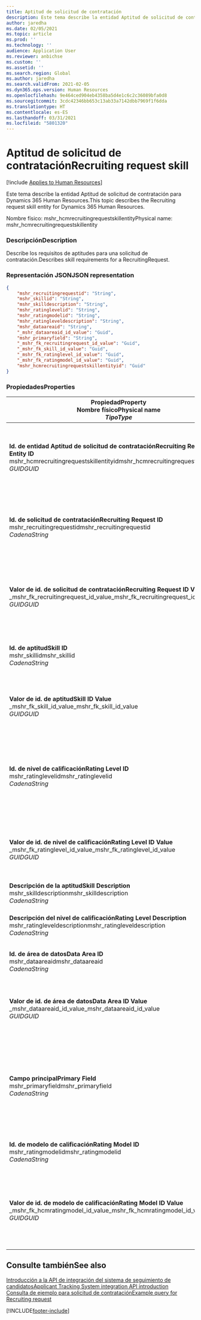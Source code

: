 ```yaml
---
title: Aptitud de solicitud de contratación
description: Este tema describe la entidad Aptitud de solicitud de contratación para Dynamics 365 Human Resources.
author: jaredha
ms.date: 02/05/2021
ms.topic: article
ms.prod: ''
ms.technology: ''
audience: Application User
ms.reviewer: anbichse
ms.custom: ''
ms.assetid: ''
ms.search.region: Global
ms.author: jaredha
ms.search.validFrom: 2021-02-05
ms.dyn365.ops.version: Human Resources
ms.openlocfilehash: 9e464ced904eb4358ba5d4e1c6c2c36089bfa0d8
ms.sourcegitcommit: 3cdc42346bb653c13ab33a7142dbb7969f1f6dda
ms.translationtype: HT
ms.contentlocale: es-ES
ms.lasthandoff: 03/31/2021
ms.locfileid: "5801320"
---
```

# <a name="recruiting-request-skill"></a><span data-ttu-id="1dedf-103">Aptitud de solicitud de contratación</span><span class="sxs-lookup"><span data-stu-id="1dedf-103">Recruiting request skill</span></span>

[!include [Applies to Human Resources](../includes/applies-to-hr.md)]

<span data-ttu-id="1dedf-104">Este tema describe la entidad Aptitud de solicitud de contratación para Dynamics 365 Human Resources.</span><span class="sxs-lookup"><span data-stu-id="1dedf-104">This topic describes the Recruiting request skill entity for Dynamics 365 Human Resources.</span></span>

<span data-ttu-id="1dedf-105">Nombre físico: mshr_hcmrecruitingrequestskillentity</span><span class="sxs-lookup"><span data-stu-id="1dedf-105">Physical name: mshr_hcmrecruitingrequestskillentity</span></span>

### <a name="description"></a><span data-ttu-id="1dedf-106">Descripción</span><span class="sxs-lookup"><span data-stu-id="1dedf-106">Description</span></span>

<span data-ttu-id="1dedf-107">Describe los requisitos de aptitudes para una solicitud de contratación.</span><span class="sxs-lookup"><span data-stu-id="1dedf-107">Describes skill requirements for a RecruitingRequest.</span></span>

### <a name="json-representation"></a><span data-ttu-id="1dedf-108">Representación JSON</span><span class="sxs-lookup"><span data-stu-id="1dedf-108">JSON representation</span></span>

```json
{
    "mshr_recruitingrequestid": "String",
    "mshr_skillid": "String",
    "mshr_skilldescription": "String",
    "mshr_ratinglevelid": "String",
    "mshr_ratingmodelid": "String",
    "mshr_ratingleveldescription": "String",
    "mshr_dataareaid": "String",
    "_mshr_dataareaid_id_value": "Guid",
    "mshr_primaryfield": "String",
    "_mshr_fk_recruitingrequest_id_value": "Guid",
    "_mshr_fk_skill_id_value": "Guid",
    "_mshr_fk_ratinglevel_id_value": "Guid",
    "_mshr_fk_ratingmodel_id_value": "Guid",
    "mshr_hcmrecruitingrequestskillentityid": "Guid"
}
```

### <a name="properties"></a><span data-ttu-id="1dedf-109">Propiedades</span><span class="sxs-lookup"><span data-stu-id="1dedf-109">Properties</span></span>

| <span data-ttu-id="1dedf-110">Propiedad</span><span class="sxs-lookup"><span data-stu-id="1dedf-110">Property</span></span><br><span data-ttu-id="1dedf-111">**Nombre físico**</span><span class="sxs-lookup"><span data-stu-id="1dedf-111">**Physical name**</span></span><br><span data-ttu-id="1dedf-112">**_Tipo_**</span><span class="sxs-lookup"><span data-stu-id="1dedf-112">**_Type_**</span></span> | <span data-ttu-id="1dedf-113">Utilizar</span><span class="sxs-lookup"><span data-stu-id="1dedf-113">Use</span></span> | <span data-ttu-id="1dedf-114">Descripción</span><span class="sxs-lookup"><span data-stu-id="1dedf-114">Description</span></span> |
| --- | --- | --- |
| <span data-ttu-id="1dedf-115">**Id. de entidad Aptitud de solicitud de contratación**</span><span class="sxs-lookup"><span data-stu-id="1dedf-115">**Recruiting Request Skill Entity ID**</span></span><br><span data-ttu-id="1dedf-116">mshr_hcmrecruitingrequestskillentityid</span><span class="sxs-lookup"><span data-stu-id="1dedf-116">mshr_hcmrecruitingrequestskillentityid</span></span><br><span data-ttu-id="1dedf-117">*GUID*</span><span class="sxs-lookup"><span data-stu-id="1dedf-117">*GUID*</span></span> | <span data-ttu-id="1dedf-118">Solo lectura</span><span class="sxs-lookup"><span data-stu-id="1dedf-118">Read-only</span></span><br><span data-ttu-id="1dedf-119">Obligatorio</span><span class="sxs-lookup"><span data-stu-id="1dedf-119">Required</span></span> | <span data-ttu-id="1dedf-120">Identificador único generado por el sistema para el registro **Aptitud de solicitud de contratación**.</span><span class="sxs-lookup"><span data-stu-id="1dedf-120">System-generated unique identifier for the **Recruiting Request Skill** record.</span></span> |
| <span data-ttu-id="1dedf-121">**Id. de solicitud de contratación**</span><span class="sxs-lookup"><span data-stu-id="1dedf-121">**Recruiting Request ID**</span></span><br><span data-ttu-id="1dedf-122">mshr_recruitingrequestid</span><span class="sxs-lookup"><span data-stu-id="1dedf-122">mshr_recruitingrequestid</span></span><br><span data-ttu-id="1dedf-123">*Cadena*</span><span class="sxs-lookup"><span data-stu-id="1dedf-123">*String*</span></span> | <span data-ttu-id="1dedf-124">Escribir una vez</span><span class="sxs-lookup"><span data-stu-id="1dedf-124">Write-once</span></span><br><span data-ttu-id="1dedf-125">Obligatorio</span><span class="sxs-lookup"><span data-stu-id="1dedf-125">Required</span></span> | <span data-ttu-id="1dedf-126">Identificador único legible por el usuario de la solicitud de contratación asociada.</span><span class="sxs-lookup"><span data-stu-id="1dedf-126">The user-readable unique identifier of the associated recruiting request.</span></span> |
| <span data-ttu-id="1dedf-127">**Valor de id. de solicitud de contratación**</span><span class="sxs-lookup"><span data-stu-id="1dedf-127">**Recruiting Request ID Value**</span></span><br><span data-ttu-id="1dedf-128">_mshr_fk_recruitingrequest_id_value</span><span class="sxs-lookup"><span data-stu-id="1dedf-128">_mshr_fk_recruitingrequest_id_value</span></span><br><span data-ttu-id="1dedf-129">*GUID*</span><span class="sxs-lookup"><span data-stu-id="1dedf-129">*GUID*</span></span> | <span data-ttu-id="1dedf-130">Solo lectura</span><span class="sxs-lookup"><span data-stu-id="1dedf-130">Read-only</span></span><br><span data-ttu-id="1dedf-131">Obligatorio</span><span class="sxs-lookup"><span data-stu-id="1dedf-131">Required</span></span><br> <span data-ttu-id="1dedf-132">Clave externa: mshr_hcmrecruitingrequestentityid de la entidad mshr_hcmrecruitingrequestentity</span><span class="sxs-lookup"><span data-stu-id="1dedf-132">Foreign key: mshr_hcmrecruitingrequestentityid of mshr_hcmrecruitingrequestentity entity</span></span> | <span data-ttu-id="1dedf-133">Identificador único generado por el sistema de la solicitud de contratación asociada.</span><span class="sxs-lookup"><span data-stu-id="1dedf-133">System-generated unique identifier of the associated recruiting request.</span></span> |
| <span data-ttu-id="1dedf-134">**Id. de aptitud**</span><span class="sxs-lookup"><span data-stu-id="1dedf-134">**Skill ID**</span></span><br><span data-ttu-id="1dedf-135">mshr_skillid</span><span class="sxs-lookup"><span data-stu-id="1dedf-135">mshr_skillid</span></span><br><span data-ttu-id="1dedf-136">*Cadena*</span><span class="sxs-lookup"><span data-stu-id="1dedf-136">*String*</span></span><br> | <span data-ttu-id="1dedf-137">Escribir una vez</span><span class="sxs-lookup"><span data-stu-id="1dedf-137">Write-once</span></span><br><span data-ttu-id="1dedf-138">Obligatorio</span><span class="sxs-lookup"><span data-stu-id="1dedf-138">Required</span></span> | <span data-ttu-id="1dedf-139">Identificador único legible por el usuario de la aptitud requerida.</span><span class="sxs-lookup"><span data-stu-id="1dedf-139">The user-readable unique identifier of the required skill.</span></span> |
| <span data-ttu-id="1dedf-140">**Valor de id. de aptitud**</span><span class="sxs-lookup"><span data-stu-id="1dedf-140">**Skill ID Value**</span></span><br><span data-ttu-id="1dedf-141">_mshr_fk_skill_id_value</span><span class="sxs-lookup"><span data-stu-id="1dedf-141">_mshr_fk_skill_id_value</span></span><br><span data-ttu-id="1dedf-142">*GUID*</span><span class="sxs-lookup"><span data-stu-id="1dedf-142">*GUID*</span></span> | <span data-ttu-id="1dedf-143">Solo lectura</span><span class="sxs-lookup"><span data-stu-id="1dedf-143">Read-only</span></span><br><span data-ttu-id="1dedf-144">Obligatorio</span><span class="sxs-lookup"><span data-stu-id="1dedf-144">Required</span></span><br><span data-ttu-id="1dedf-145">Clave externa: mshr_hcmskillentityid de la entidad mshr_hcmskillentity</span><span class="sxs-lookup"><span data-stu-id="1dedf-145">Foreign key: mshr_hcmskillentityid of mshr_hcmskillentity entity</span></span> | <span data-ttu-id="1dedf-146">El identificador único generado por el sistema de la aptitud requerida.</span><span class="sxs-lookup"><span data-stu-id="1dedf-146">System-generated unique identifier of the required skill.</span></span> |
| <span data-ttu-id="1dedf-147">**Id. de nivel de calificación**</span><span class="sxs-lookup"><span data-stu-id="1dedf-147">**Rating Level ID**</span></span><br><span data-ttu-id="1dedf-148">mshr_ratinglevelid</span><span class="sxs-lookup"><span data-stu-id="1dedf-148">mshr_ratinglevelid</span></span><br><span data-ttu-id="1dedf-149">*Cadena*</span><span class="sxs-lookup"><span data-stu-id="1dedf-149">*String*</span></span> | <span data-ttu-id="1dedf-150">Escribir una vez</span><span class="sxs-lookup"><span data-stu-id="1dedf-150">Write-once</span></span><br><span data-ttu-id="1dedf-151">Opcional</span><span class="sxs-lookup"><span data-stu-id="1dedf-151">Optional</span></span> | <span data-ttu-id="1dedf-152">El valor del nivel de aptitud requerido seleccionado para el trabajo, según el modelo de calificación asignado a la aptitud.</span><span class="sxs-lookup"><span data-stu-id="1dedf-152">The required skill level value selected for the job, based on the rating model assigned to the skill.</span></span> |
| <span data-ttu-id="1dedf-153">**Valor de id. de nivel de calificación**</span><span class="sxs-lookup"><span data-stu-id="1dedf-153">**Rating Level ID Value**</span></span><br><span data-ttu-id="1dedf-154">_mshr_fk_ratinglevel_id_value</span><span class="sxs-lookup"><span data-stu-id="1dedf-154">_mshr_fk_ratinglevel_id_value</span></span><br><span data-ttu-id="1dedf-155">*GUID*</span><span class="sxs-lookup"><span data-stu-id="1dedf-155">*GUID*</span></span> | <span data-ttu-id="1dedf-156">Solo lectura</span><span class="sxs-lookup"><span data-stu-id="1dedf-156">Read-only</span></span><br><span data-ttu-id="1dedf-157">Opcional</span><span class="sxs-lookup"><span data-stu-id="1dedf-157">Optional</span></span><br><span data-ttu-id="1dedf-158">Clave externa: mshr_hcmratinglevelentityid de la entidad mshr_hcmratinglevelentity</span><span class="sxs-lookup"><span data-stu-id="1dedf-158">Foreign key: mshr_hcmratinglevelentityid of mshr_hcmratinglevelentity entity</span></span> | <span data-ttu-id="1dedf-159">Identificador único generado por el sistema para el nivel.</span><span class="sxs-lookup"><span data-stu-id="1dedf-159">System-generated unique identifier for the level.</span></span> |
| <span data-ttu-id="1dedf-160">**Descripción de la aptitud**</span><span class="sxs-lookup"><span data-stu-id="1dedf-160">**Skill Description**</span></span><br><span data-ttu-id="1dedf-161">mshr_skilldescription</span><span class="sxs-lookup"><span data-stu-id="1dedf-161">mshr_skilldescription</span></span><br><span data-ttu-id="1dedf-162">*Cadena*</span><span class="sxs-lookup"><span data-stu-id="1dedf-162">*String*</span></span> | <span data-ttu-id="1dedf-163">Solo lectura</span><span class="sxs-lookup"><span data-stu-id="1dedf-163">Read-only</span></span><br><span data-ttu-id="1dedf-164">Obligatorio</span><span class="sxs-lookup"><span data-stu-id="1dedf-164">Required</span></span> | <span data-ttu-id="1dedf-165">Descripción de la aptitud.</span><span class="sxs-lookup"><span data-stu-id="1dedf-165">The skill description.</span></span> |
| <span data-ttu-id="1dedf-166">**Descripción del nivel de calificación**</span><span class="sxs-lookup"><span data-stu-id="1dedf-166">**Rating Level Description**</span></span><br><span data-ttu-id="1dedf-167">mshr_ratingleveldescription</span><span class="sxs-lookup"><span data-stu-id="1dedf-167">mshr_ratingleveldescription</span></span><br><span data-ttu-id="1dedf-168">*Cadena*</span><span class="sxs-lookup"><span data-stu-id="1dedf-168">*String*</span></span> | <span data-ttu-id="1dedf-169">Solo lectura</span><span class="sxs-lookup"><span data-stu-id="1dedf-169">Read-only</span></span><br><span data-ttu-id="1dedf-170">Opcional</span><span class="sxs-lookup"><span data-stu-id="1dedf-170">Optional</span></span> | <span data-ttu-id="1dedf-171">Descripción del nivel de aptitud seleccionado.</span><span class="sxs-lookup"><span data-stu-id="1dedf-171">The description of the selected skill level.</span></span> |
| <span data-ttu-id="1dedf-172">**Id. de área de datos**</span><span class="sxs-lookup"><span data-stu-id="1dedf-172">**Data Area ID**</span></span><br><span data-ttu-id="1dedf-173">mshr_dataareaid</span><span class="sxs-lookup"><span data-stu-id="1dedf-173">mshr_dataareaid</span></span><br><span data-ttu-id="1dedf-174">*Cadena*</span><span class="sxs-lookup"><span data-stu-id="1dedf-174">*String*</span></span> | <span data-ttu-id="1dedf-175">Leer/Escribir</span><span class="sxs-lookup"><span data-stu-id="1dedf-175">Read/write</span></span><br><span data-ttu-id="1dedf-176">Opcional</span><span class="sxs-lookup"><span data-stu-id="1dedf-176">Optional</span></span> | <span data-ttu-id="1dedf-177">Especifica la entidad jurídica (empresa).</span><span class="sxs-lookup"><span data-stu-id="1dedf-177">Specifies the legal entity (company).</span></span> |
| <span data-ttu-id="1dedf-178">**Valor de id. de área de datos**</span><span class="sxs-lookup"><span data-stu-id="1dedf-178">**Data Area ID Value**</span></span><br><span data-ttu-id="1dedf-179">_mshr_dataareaid_id_value</span><span class="sxs-lookup"><span data-stu-id="1dedf-179">_mshr_dataareaid_id_value</span></span><br><span data-ttu-id="1dedf-180">*GUID*</span><span class="sxs-lookup"><span data-stu-id="1dedf-180">*GUID*</span></span> | <span data-ttu-id="1dedf-181">Solo lectura</span><span class="sxs-lookup"><span data-stu-id="1dedf-181">Read-only</span></span><br><span data-ttu-id="1dedf-182">Opcional</span><span class="sxs-lookup"><span data-stu-id="1dedf-182">Optional</span></span><br><span data-ttu-id="1dedf-183">Clave externa: entidad cdm_companyid of cdm_company</span><span class="sxs-lookup"><span data-stu-id="1dedf-183">Foreign key: cdm_companyid of cdm_company entity</span></span> | <span data-ttu-id="1dedf-184">Valor GUID generado por el sistema que identifica a la entidad jurídica (empresa).</span><span class="sxs-lookup"><span data-stu-id="1dedf-184">System-generated GUID value identifying the legal entity (company).</span></span> |
| <span data-ttu-id="1dedf-185">**Campo principal**</span><span class="sxs-lookup"><span data-stu-id="1dedf-185">**Primary Field**</span></span><br><span data-ttu-id="1dedf-186">mshr_primaryfield</span><span class="sxs-lookup"><span data-stu-id="1dedf-186">mshr_primaryfield</span></span><br><span data-ttu-id="1dedf-187">*Cadena*</span><span class="sxs-lookup"><span data-stu-id="1dedf-187">*String*</span></span> | <span data-ttu-id="1dedf-188">Solo lectura</span><span class="sxs-lookup"><span data-stu-id="1dedf-188">Read-only</span></span><br><span data-ttu-id="1dedf-189">Obligatorio</span><span class="sxs-lookup"><span data-stu-id="1dedf-189">Required</span></span> | <span data-ttu-id="1dedf-190">Concatenación del valor de la solicitud de contratación y el id. de aptitud como otro método para identificar de forma única el registro.</span><span class="sxs-lookup"><span data-stu-id="1dedf-190">Concatenation of Recruiting Request value and Skill ID as another method to uniquely identify the record.</span></span> |
| <span data-ttu-id="1dedf-191">**Id. de modelo de calificación**</span><span class="sxs-lookup"><span data-stu-id="1dedf-191">**Rating Model ID**</span></span><br><span data-ttu-id="1dedf-192">mshr_ratingmodelid</span><span class="sxs-lookup"><span data-stu-id="1dedf-192">mshr_ratingmodelid</span></span><br><span data-ttu-id="1dedf-193">*Cadena*</span><span class="sxs-lookup"><span data-stu-id="1dedf-193">*String*</span></span> | <span data-ttu-id="1dedf-194">Leer/Escribir</span><span class="sxs-lookup"><span data-stu-id="1dedf-194">Read-write</span></span><br><span data-ttu-id="1dedf-195">Obligatorio</span><span class="sxs-lookup"><span data-stu-id="1dedf-195">Required</span></span> | <span data-ttu-id="1dedf-196">El modelo de calificación utilizado para calificar la aptitud.</span><span class="sxs-lookup"><span data-stu-id="1dedf-196">The rating model used to rate the skill.</span></span> |
| <span data-ttu-id="1dedf-197">**Valor de id. de modelo de calificación**</span><span class="sxs-lookup"><span data-stu-id="1dedf-197">**Rating Model ID Value**</span></span><br><span data-ttu-id="1dedf-198">_mshr_fk_hcmratingmodel_id_value</span><span class="sxs-lookup"><span data-stu-id="1dedf-198">_mshr_fk_hcmratingmodel_id_value</span></span><br><span data-ttu-id="1dedf-199">*GUID*</span><span class="sxs-lookup"><span data-stu-id="1dedf-199">*GUID*</span></span> | <span data-ttu-id="1dedf-200">Solo lectura</span><span class="sxs-lookup"><span data-stu-id="1dedf-200">Read-only</span></span><br><span data-ttu-id="1dedf-201">Obligatorio</span><span class="sxs-lookup"><span data-stu-id="1dedf-201">Required</span></span><br><span data-ttu-id="1dedf-202">Clave externa: mshr_hcmratingmodelentityid de la entidad mshr_hcmratingmodelentity</span><span class="sxs-lookup"><span data-stu-id="1dedf-202">Foreign key: mshr_hcmratingmodelentityid of mshr_hcmratingmodelentity entity</span></span> | <span data-ttu-id="1dedf-203">Identificador único generado por el sistema del modelo de calificación utilizado para calificar la aptitud.</span><span class="sxs-lookup"><span data-stu-id="1dedf-203">System-generated unique identifier of the rating model used to rate the skill.</span></span> |

## <a name="see-also"></a><span data-ttu-id="1dedf-204">Consulte también</span><span class="sxs-lookup"><span data-stu-id="1dedf-204">See also</span></span>

[<span data-ttu-id="1dedf-205">Introducción a la API de integración del sistema de seguimiento de candidatos</span><span class="sxs-lookup"><span data-stu-id="1dedf-205">Applicant Tracking System integration API introduction</span></span>](hr-admin-integration-ats-api-introduction.md)<br>
[<span data-ttu-id="1dedf-206">Consulta de ejemplo para solicitud de contratación</span><span class="sxs-lookup"><span data-stu-id="1dedf-206">Example query for Recruiting request</span></span>](hr-admin-integration-ats-api-recruiting-request-example-query.md)


[!INCLUDE[footer-include](../includes/footer-banner.md)]